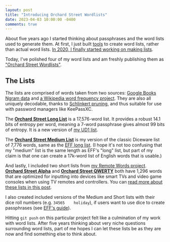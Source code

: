 ```yaml
---
layout: post
title: "Introducing Orchard Street Wordlists"
date: 2023-04-03 10:00:00 -0400
comments: true
---
```


About five years ago I started thinking about passphrases and the word lists used to generate them. At first, I just built [tools](https://sts10.github.io/2018/05/05/compound-passphrase-list-safety-checker.html) to create word lists, rather than actual word lists. [In 2020, I finally started working on making lists](https://sts10.github.io/2020/09/30/making-a-word-list.html). 

Today, I've polished four of my word lists and am freshly publishing them as ["Orchard Street Wordlists"](https://github.com/sts10/orchard-street-wordlists). 

## The Lists

The lists are comprised of words taken from two sources: [Google Books Ngram data](https://storage.googleapis.com/books/ngrams/books/datasetsv3.html) and [a Wikipedia word frequency project](https://github.com/IlyaSemenov/wikipedia-word-frequency/). They are also all uniquely decodable, thanks to [Schlinkert pruning](https://sts10.github.io/2022/08/12/efficiently-pruning-until-uniquely-decodable.html), and thus suitable for use with password managers like KeePassXC.

The [**Orchard Street Long List**](https://github.com/sts10/orchard-street-wordlists/blob/main/lists/orchard-street-long.txt) is a 17,576-word list. It provides a robust 14.1 bits of entropy per word, meaning a 7-word passphrase gives almost 99 bits of entropy. It is a new version of [my UD1 list](https://github.com/sts10/generated-wordlists/blob/main/lists/experimental/ud1.txt).

The [**Orchard Street Medium List**](https://github.com/sts10/orchard-street-wordlists/blob/main/lists/orchard-street-medium.txt) is my version of the classic Diceware list of 7,776 words, same as the [EFF long list](https://www.eff.org/deeplinks/2016/07/new-wordlists-random-passphrases). (I hope it's not too confusing that my "medium" list is the same length as EFF's "long" list, but part of my claim is that one can create a 17k-word list of English words that is usable.)

And lastly, I included two short lists from [my Remote Words project](https://github.com/sts10/remote-words). [**Orchard Street Alpha**](https://github.com/sts10/orchard-street-wordlists/blob/main/lists/orchard-street-alpha.txt) and [**Orchard Street QWERTY**](https://github.com/sts10/orchard-street-wordlists/blob/main/lists/orchard-street-qwerty.txt) both have 1,296 words that are optimized for inputting into devices like smart TVs and video game consoles when using TV remotes and controllers. You can [read more about these lists in this post](https://sts10.github.io/2022/10/24/a-good-netflix-password.html).

I also created included versions of the Medium and Short lists with their dice roll numbers (e.g. `34565	holiday`), if users want to use dice to create passphrases (see [EFF's guide](https://www.eff.org/dice)).

Hitting `git push` on this particular project felt like a culmination of my work with word lists. After five years thinking about very niche questions surrounding word lists, part of me hopes I can let these lists be as they are now and find something else to think about.
